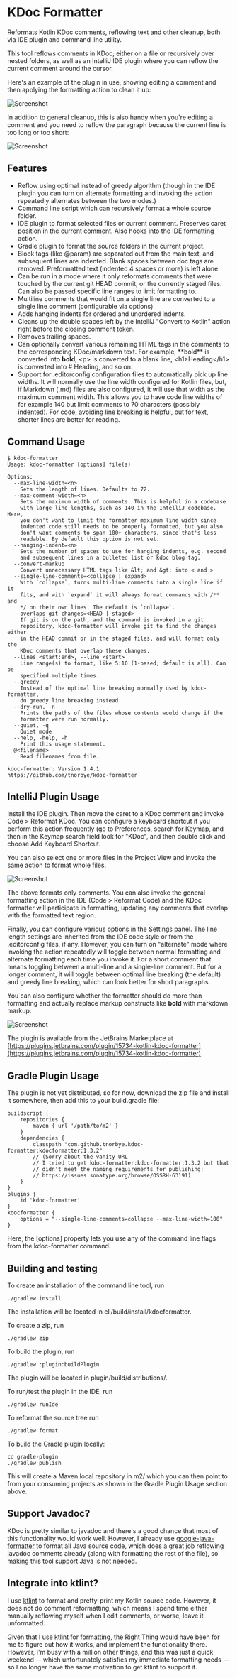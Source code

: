KDoc Formatter
==============

Reformats Kotlin KDoc comments, reflowing text and other cleanup,
both via IDE plugin and command line utility.

This tool reflows comments in KDoc; either on a file or recursively
over nested folders, as well as an IntelliJ IDE plugin where you can
reflow the current comment around the cursor.

Here's an example of the plugin in use, showing editing a comment and
then applying the formatting action to clean it up:

![Screenshot](cleanup.gif)

In addition to general cleanup, this is also handy when you're editing
a comment and you need to reflow the paragraph because the current line
is too long or too short:

![Screenshot](modify-line.gif)

Features
--------
* Reflow using optimal instead of greedy algorithm (though in the IDE
  plugin you can turn on alternate formatting and invoking
  the action repeatedly alternates between the two modes.)
* Command line script which can recursively format a whole source
  folder.
* IDE plugin to format selected files or current comment. Preserves
  caret position in the current comment. Also hooks into the IDE
  formatting action.
* Gradle plugin to format the source folders in the current project.
* Block tags (like @param) are separated out from the main text, and
  subsequent lines are indented. Blank spaces
  between doc tags are removed. Preformatted text
  (indented 4 spaces or more) is left alone.
* Can be run in a mode where it only reformats comments that were
  touched by the current git HEAD commit, or the
  currently staged files. Can also be passed
  specific line ranges to limit formatting to.
* Multiline comments that would fit on a single line are converted to
  a single line comment (configurable via options)
* Adds hanging indents for ordered and unordered indents.
* Cleans up the double spaces left by the IntelliJ "Convert to
  Kotlin" action right before the closing comment token.
* Removes trailing spaces.
* Can optionally convert various remaining HTML tags in the comments
  to the corresponding KDoc/markdown text. For example, \*\*bold**
  is converted into **bold**, \<p> is converted to a blank line,
  \<h1>Heading\</h1> is converted into # Heading, and so on.
* Support for .editorconfig configuration files to automatically pick
  up line widths. It will normally use the line width configured for
  Kotlin files, but, if Markdown (.md) files are also configured, it
  will use that width as the maximum comment width. This allows you
  to have code line widths of for example 140 but limit comments to
  70 characters (possibly indented). For code, avoiding line breaking
  is helpful, but for text, shorter lines are better for reading.

Command Usage
-------------

```
$ kdoc-formatter
Usage: kdoc-formatter [options] file(s)

Options:
  --max-line-width=<n>
    Sets the length of lines. Defaults to 72.
  --max-comment-width=<n>
    Sets the maximum width of comments. This is helpful in a codebase
    with large line lengths, such as 140 in the IntelliJ codebase. Here,
    you don't want to limit the formatter maximum line width since
    indented code still needs to be properly formatted, but you also
    don't want comments to span 100+ characters, since that's less
    readable. By default this option is not set.
  --hanging-indent=<n>
    Sets the number of spaces to use for hanging indents, e.g. second
    and subsequent lines in a bulleted list or kdoc blog tag.
  --convert-markup
    Convert unnecessary HTML tags like &lt; and &gt; into < and >
  --single-line-comments=<collapse | expand>
    With `collapse`, turns multi-line comments into a single line if it
    fits, and with `expand` it will always format commands with /** and
    */ on their own lines. The default is `collapse`.
  --overlaps-git-changes=<HEAD | staged>
    If git is on the path, and the command is invoked in a git
    repository, kdoc-formatter will invoke git to find the changes either
    in the HEAD commit or in the staged files, and will format only the
    KDoc comments that overlap these changes.
  --lines <start:end>, --line <start>
    Line range(s) to format, like 5:10 (1-based; default is all). Can be
    specified multiple times.
  --greedy
    Instead of the optimal line breaking normally used by kdoc-formatter,
    do greedy line breaking instead
  --dry-run, -n
    Prints the paths of the files whose contents would change if the
    formatter were run normally.
  --quiet, -q
    Quiet mode
  --help, -help, -h
    Print this usage statement.
  @<filename>
    Read filenames from file.

kdoc-formatter: Version 1.4.1
https://github.com/tnorbye/kdoc-formatter
```

IntelliJ Plugin Usage
---------------------
Install the IDE plugin. Then move the caret to a KDoc comment and
invoke Code > Reformat KDoc. You can configure a keyboard shortcut
if you perform this action frequently (go to Preferences, search for
Keymap, and then in the Keymap search field look for "KDoc", and then
double click and choose Add Keyboard Shortcut.

You can also select one or more files in the Project View and invoke
the same action to format whole files.

![Screenshot](screenshot.png)

The above formats only comments. You can also invoke the general
formatting action in the IDE (Code > Reformat Code) and the KDoc formatter
will participate in formatting, updating any comments that overlap
with the formatted text region.

Finally, you can configure various options in the Settings panel. The
line length settings are inherited from the IDE code style or from
the .editorconfig files, if any. However, you can turn on "alternate"
mode where invoking the action repeatedly will toggle between normal
formatting and alternate formatting each time you invoke it. For
a short comment that means toggling between a multi-line and a
single-line comment. But for a longer comment, it will toggle between
optimal line breaking (the default) and greedy line breaking, which
can look better for short paragraphs.

You can also configure whether the formatter should do more than
formatting and actually replace markup constructs like **bold** with
markdown markup.

![Screenshot](screenshot-settings.png)

The plugin is available from the JetBrains Marketplace at
[https://plugins.jetbrains.com/plugin/15734-kotlin-kdoc-formatter](https://plugins.jetbrains.com/plugin/15734-kotlin-kdoc-formatter)

Gradle Plugin Usage
-------------------
The plugin is not yet distributed, so for now, download the zip file
and install it somewhere, then add this to your build.gradle file:

```
buildscript {
    repositories {
        maven { url '/path/to/m2' }
    }
    dependencies {
        classpath "com.github.tnorbye.kdoc-formatter:kdocformatter:1.3.2"
        // (Sorry about the vanity URL --
        // I tried to get kdoc-formatter:kdoc-formatter:1.3.2 but that
        // didn't meet the naming requirements for publishing:
        // https://issues.sonatype.org/browse/OSSRH-63191)
    }
}
plugins {
    id 'kdoc-formatter'
}
kdocformatter {
    options = "--single-line-comments=collapse --max-line-width=100"
}
```

Here, the [options] property lets you use any of the command line
flags from the kdoc-formatter command.

Building and testing
--------------------
To create an installation of the command line tool, run

```
./gradlew install
```

The installation will be located in cli/build/install/kdocformatter.

To create a zip, run

```
./gradlew zip
```

To build the plugin, run

```
./gradlew :plugin:buildPlugin
```

The plugin will be located in plugin/build/distributions/.

To run/test the plugin in the IDE, run

```
./gradlew runIde
```

To reformat the source tree run

```
./gradlew format
```

To build the Gradle plugin locally:

```
cd gradle-plugin
./gradlew publish
```

This will create a Maven local repository in m2/ which you can then
point to from your consuming projects as shown in the Gradle Plugin
Usage section above.

Support Javadoc?
----------------
KDoc is pretty similar to javadoc and there's a good chance that
most of this functionality would work well. However, I already use
[google-java-formatter](https://github.com/google/google-java-format)
to format all Java source code, which does a great job reflowing
javadoc comments already (along with formatting the rest of
the file), so making this tool support Java is not needed.

Integrate into ktlint?
----------------------
I use [ktlint](https://github.com/pinterest/ktlint) to format and
pretty-print my Kotlin source code. However, it does not do comment
reformatting, which means I spend time either manually reflowing
myself when I edit comments, or worse, leave it unformatted.

Given that I use ktlint for formatting, the Right Thing would
have been for me to figure out how it works, and implement the
functionality there. However, I'm busy with a million other things,
and this was just a quick weekend -- which unfortunately satisfies my
immediate formatting needs -- so I no longer have the same motivation
to get ktlint to support it.

